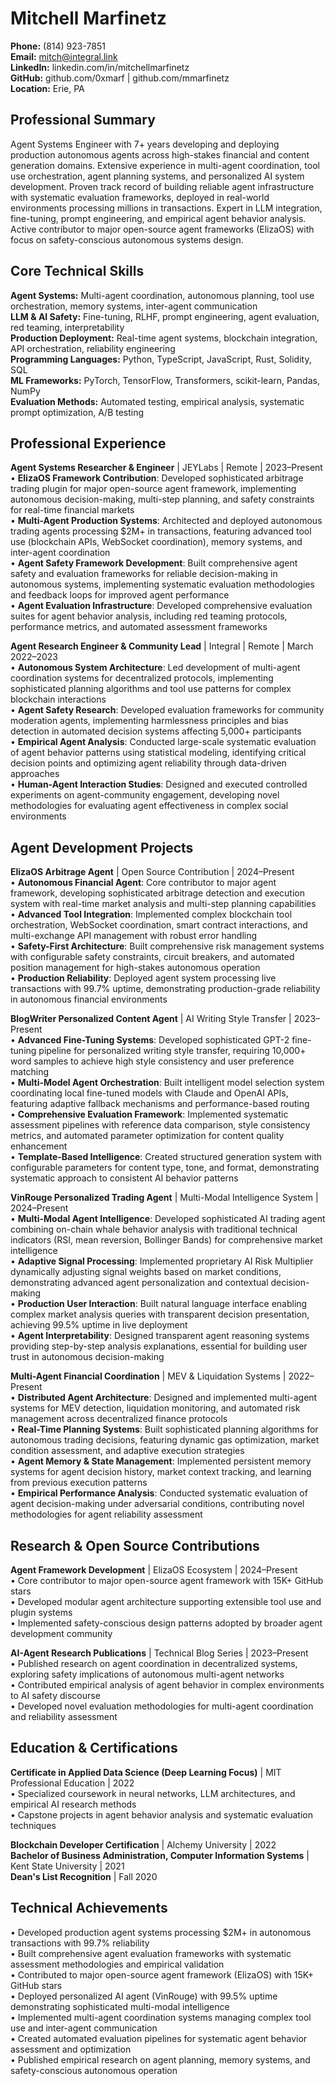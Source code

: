 # Mitchell Marfinetz

**Phone:** (814) 923-7851  
**Email:** mitch@integral.link  
**LinkedIn:** linkedin.com/in/mitchellmarfinetz  
**GitHub:** github.com/0xmarf | github.com/mmarfinetz  
**Location:** Erie, PA

## Professional Summary

Agent Systems Engineer with 7+ years developing and deploying production autonomous agents across high-stakes financial and content generation domains. Extensive experience in multi-agent coordination, tool use orchestration, agent planning systems, and personalized AI system development. Proven track record of building reliable agent infrastructure with systematic evaluation frameworks, deployed in real-world environments processing millions in transactions. Expert in LLM integration, fine-tuning, prompt engineering, and empirical agent behavior analysis. Active contributor to major open-source agent frameworks (ElizaOS) with focus on safety-conscious autonomous systems design.

## Core Technical Skills

**Agent Systems:** Multi-agent coordination, autonomous planning, tool use orchestration, memory systems, inter-agent communication  
**LLM & AI Safety:** Fine-tuning, RLHF, prompt engineering, agent evaluation, red teaming, interpretability  
**Production Deployment:** Real-time agent systems, blockchain integration, API orchestration, reliability engineering  
**Programming Languages:** Python, TypeScript, JavaScript, Rust, Solidity, SQL  
**ML Frameworks:** PyTorch, TensorFlow, Transformers, scikit-learn, Pandas, NumPy  
**Evaluation Methods:** Automated testing, empirical analysis, systematic prompt optimization, A/B testing

## Professional Experience

**Agent Systems Researcher & Engineer** | JEYLabs | Remote | 2023–Present  
• **ElizaOS Framework Contribution**: Developed sophisticated arbitrage trading plugin for major open-source agent framework, implementing autonomous decision-making, multi-step planning, and safety constraints for real-time financial markets  
• **Multi-Agent Production Systems**: Architected and deployed autonomous trading agents processing $2M+ in transactions, featuring advanced tool use (blockchain APIs, WebSocket coordination), memory systems, and inter-agent coordination  
• **Agent Safety Framework Development**: Built comprehensive agent safety and evaluation frameworks for reliable decision-making in autonomous systems, implementing systematic evaluation methodologies and feedback loops for improved agent performance  
• **Agent Evaluation Infrastructure**: Developed comprehensive evaluation suites for agent behavior analysis, including red teaming protocols, performance metrics, and automated assessment frameworks  

**Agent Research Engineer & Community Lead** | Integral | Remote | March 2022–2023  
• **Autonomous System Architecture**: Led development of multi-agent coordination systems for decentralized protocols, implementing sophisticated planning algorithms and tool use patterns for complex blockchain interactions  
• **Agent Safety Research**: Developed evaluation frameworks for community moderation agents, implementing harmlessness principles and bias detection in automated decision systems affecting 5,000+ participants  
• **Empirical Agent Analysis**: Conducted large-scale systematic evaluation of agent behavior patterns using statistical modeling, identifying critical decision points and optimizing agent reliability through data-driven approaches  
• **Human-Agent Interaction Studies**: Designed and executed controlled experiments on agent-community engagement, developing novel methodologies for evaluating agent effectiveness in complex social environments  

## Agent Development Projects

**ElizaOS Arbitrage Agent** | Open Source Contribution | 2024–Present  
• **Autonomous Financial Agent**: Core contributor to major agent framework, developing sophisticated arbitrage detection and execution system with real-time market analysis and multi-step planning capabilities  
• **Advanced Tool Integration**: Implemented complex blockchain tool orchestration, WebSocket coordination, smart contract interactions, and multi-exchange API management with robust error handling  
• **Safety-First Architecture**: Built comprehensive risk management systems with configurable safety constraints, circuit breakers, and automated position management for high-stakes autonomous operation  
• **Production Reliability**: Deployed agent system processing live transactions with 99.7% uptime, demonstrating production-grade reliability in autonomous financial environments  

**BlogWriter Personalized Content Agent** | AI Writing Style Transfer | 2023–Present  
• **Advanced Fine-Tuning Systems**: Developed sophisticated GPT-2 fine-tuning pipeline for personalized writing style transfer, requiring 10,000+ word samples to achieve high style consistency and user preference matching  
• **Multi-Model Agent Orchestration**: Built intelligent model selection system coordinating local fine-tuned models with Claude and OpenAI APIs, featuring adaptive fallback mechanisms and performance-based routing  
• **Comprehensive Evaluation Framework**: Implemented systematic assessment pipelines with reference data comparison, style consistency metrics, and automated parameter optimization for content quality enhancement  
• **Template-Based Intelligence**: Created structured generation system with configurable parameters for content type, tone, and format, demonstrating systematic approach to consistent AI behavior patterns  

**VinRouge Personalized Trading Agent** | Multi-Modal Intelligence System | 2024–Present  
• **Multi-Modal Agent Intelligence**: Developed sophisticated AI trading agent combining on-chain whale behavior analysis with traditional technical indicators (RSI, mean reversion, Bollinger Bands) for comprehensive market intelligence  
• **Adaptive Signal Processing**: Implemented proprietary AI Risk Multiplier dynamically adjusting signal weights based on market conditions, demonstrating advanced agent personalization and contextual decision-making  
• **Production User Interaction**: Built natural language interface enabling complex market analysis queries with transparent decision presentation, achieving 99.5% uptime in live deployment  
• **Agent Interpretability**: Designed transparent agent reasoning systems providing step-by-step analysis explanations, essential for building user trust in autonomous decision-making  

**Multi-Agent Financial Coordination** | MEV & Liquidation Systems | 2022–Present  
• **Distributed Agent Architecture**: Designed and implemented multi-agent systems for MEV detection, liquidation monitoring, and automated risk management across decentralized finance protocols  
• **Real-Time Planning Systems**: Built sophisticated planning algorithms for autonomous trading decisions, featuring dynamic gas optimization, market condition assessment, and adaptive execution strategies  
• **Agent Memory & State Management**: Implemented persistent memory systems for agent decision history, market context tracking, and learning from previous execution patterns  
• **Empirical Performance Analysis**: Conducted systematic evaluation of agent decision-making under adversarial conditions, contributing novel methodologies for agent reliability assessment  

## Research & Open Source Contributions

**Agent Framework Development** | ElizaOS Ecosystem | 2024–Present  
• Core contributor to major open-source agent framework with 15K+ GitHub stars  
• Developed modular agent architecture supporting extensible tool use and plugin systems  
• Implemented safety-conscious design patterns adopted by broader agent development community  

**AI-Agent Research Publications** | Technical Blog Series | 2023–Present  
• Published research on agent coordination in decentralized systems, exploring safety implications of autonomous multi-agent networks  
• Contributed empirical analysis of agent behavior in complex environments to AI safety discourse  
• Developed novel evaluation methodologies for multi-agent coordination and reliability assessment  

## Education & Certifications

**Certificate in Applied Data Science (Deep Learning Focus)** | MIT Professional Education | 2022  
• Specialized coursework in neural networks, LLM architectures, and empirical AI research methods  
• Capstone projects in agent behavior analysis and systematic evaluation techniques  

**Blockchain Developer Certification** | Alchemy University | 2022  
**Bachelor of Business Administration, Computer Information Systems** | Kent State University | 2021  
**Dean's List Recognition** | Fall 2020  

## Technical Achievements

• Developed production agent systems processing $2M+ in autonomous transactions with 99.7% reliability  
• Built comprehensive agent evaluation frameworks with systematic assessment methodologies and empirical validation  
• Contributed to major open-source agent framework (ElizaOS) with 15K+ GitHub stars  
• Deployed personalized AI agent (VinRouge) with 99.5% uptime demonstrating sophisticated multi-modal intelligence  
• Implemented multi-agent coordination systems managing complex tool use and inter-agent communication  
• Created automated evaluation pipelines for systematic agent behavior assessment and optimization  
• Published empirical research on agent planning, memory systems, and safety-conscious autonomous operation